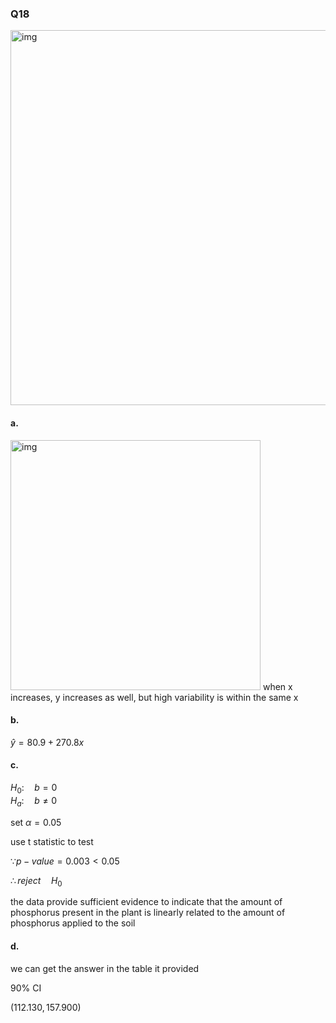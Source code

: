 ### Q18
<img width="600" alt="img" src=https://github.com/user-attachments/assets/ae6537c1-951e-48e6-a8c2-28da615d9dfb/>

#### a.

<img width="400" alt="img" src=https://github.com/user-attachments/assets/f2b9af53-37e0-4dd9-b2dc-73d80a3c0315/>
when x increases, y increases as well, but high variability is within the same x

#### b.

$\hat{y} = 80.9 + 270.8x$  

#### c.

$H_0: \quad b = 0$  
$H_a: \quad b \neq 0$  

set $\alpha = 0.05$

use t statistic to test

$\because p-value = 0.003 < 0.05$  

$\therefore reject \quad H_0$  

the data provide sufficient evidence to indicate that the amount of phosphorus present in the plant is linearly related to the amount of phosphorus applied to the soil  

#### d.

we can get the answer in the table it provided

90% CI

$(112.130, 157.900)$
